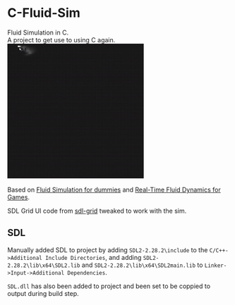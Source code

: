 # C-Fluid-Sim
Fluid Simulation in C.  
A project to get use to using C again.  
![](https://github.com/Mason-Edwards/C-Fluid-Sim/blob/main/demo.gif)  

Based on [Fluid Simulation for dummies](https://mikeash.com/pyblog/fluid-simulation-for-dummies.html) and [Real-Time Fluid Dynamics for Games](https://www.dgp.toronto.edu/public_user/stam/reality/Research/pdf/GDC03.pdf). 

SDL Grid UI code from [sdl-grid](https://github.com/catsocks/sdl-grid/tree/master) tweaked to work with the sim.

## SDL
Manually added SDL to project by adding `SDL2-2.28.2\include` to the `C/C++->Additional Include Directories`, and adding `SDL2-2.28.2\lib\x64\SDL2.lib` and `SDL2-2.28.2\lib\x64\SDL2main.lib` to `Linker->Input->Additional Dependencies`.  

`SDL.dll` has also been added to project and been set to be coppied to output during build step.
